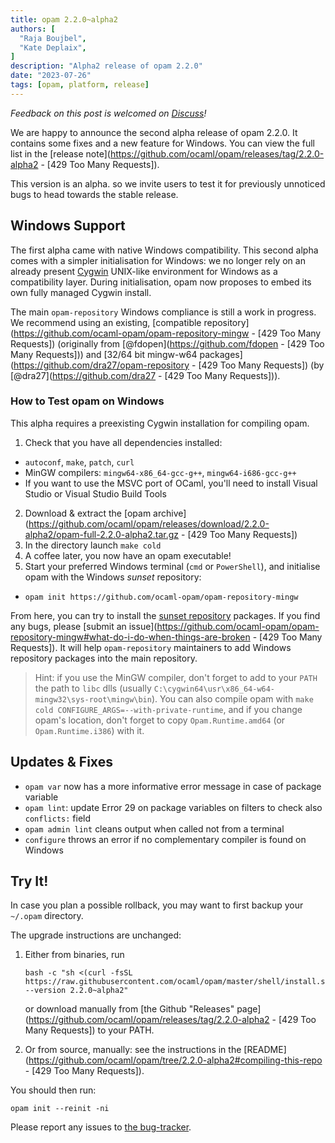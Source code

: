 ```yaml
---
title: opam 2.2.0~alpha2
authors: [
  "Raja Boujbel",
  "Kate Deplaix",
]
description: "Alpha2 release of opam 2.2.0"
date: "2023-07-26"
tags: [opam, platform, release]
---
```


_Feedback on this post is welcomed on [Discuss](https://discuss.ocaml.org/t/ann-opam-2-2-0-alpha2-release/12699)!_

We are happy to announce the second alpha release of opam 2.2.0. It contains
some fixes and a new feature for Windows. You can view the full list in the
[release note](https://github.com/ocaml/opam/releases/tag/2.2.0-alpha2 - [429 Too Many Requests]).

This version is an alpha. so we invite users to test it for previously
unnoticed bugs to head towards the stable release.

## Windows Support

The first alpha came with native Windows compatibility. This second alpha comes
with a simpler initialisation for Windows: we no longer rely on an already present
[Cygwin](https://cygwin.com/) UNIX-like environment for Windows as a
compatibility layer. During initialisation, opam now proposes to embed its own fully
managed Cygwin install.

The main `opam-repository` Windows compliance is still a work in progress. We
recommend using an existing, [compatible
repository](https://github.com/ocaml-opam/opam-repository-mingw - [429 Too Many Requests]) (originally
from [@fdopen](https://github.com/fdopen - [429 Too Many Requests])) and [32/64 bit mingw-w64
packages](https://github.com/dra27/opam-repository - [429 Too Many Requests]) (by
[@dra27](https://github.com/dra27 - [429 Too Many Requests])).


### How to Test opam on Windows

This alpha requires a preexisting Cygwin installation for compiling opam.

1. Check that you have all dependencies installed:
  * `autoconf`, `make`, `patch`, `curl`
  * MinGW compilers: `mingw64-x86_64-gcc-g++`, `mingw64-i686-gcc-g++`
  * If you want to use the MSVC port of OCaml, you'll need to install Visual Studio or Visual Studio Build Tools
2. Download & extract the [opam archive](https://github.com/ocaml/opam/releases/download/2.2.0-alpha2/opam-full-2.2.0-alpha2.tar.gz - [429 Too Many Requests])
3. In the directory launch `make cold`
4. A coffee later, you now have an opam executable!
5. Start your preferred Windows terminal (`cmd` or `PowerShell`), and initialise opam with the Windows _sunset_ repository:
  * `opam init https://github.com/ocaml-opam/opam-repository-mingw`

From here, you can try to install the [sunset
repository](https://discuss.ocaml.org/t/sunsetting-opam-repository-mingw/11632)
packages. If you find any bugs, please [submit an
issue](https://github.com/ocaml-opam/opam-repository-mingw#what-do-i-do-when-things-are-broken - [429 Too Many Requests]).
It will help `opam-repository` maintainers to add Windows repository packages
into the main repository.

> Hint: if you use the MinGW compiler, don't forget to add to your `PATH` the
path to `libc` dlls (usually
`C:\cygwin64\usr\x86_64-w64-mingw32\sys-root\mingw\bin`). You can also compile opam with
`make cold CONFIGURE_ARGS=--with-private-runtime`, and if you change opam's
location, don't forget to copy `Opam.Runtime.amd64` (or `Opam.Runtime.i386`)
with it.

## Updates & Fixes
  * `opam var` now has a more informative error message in case of package variable
  * `opam lint`: update Error 29 on package variables on filters to check also `conflicts:` field
  * `opam admin lint` cleans output when called not from a terminal
  * `configure` throws an error if no complementary compiler is found on Windows


## Try It!

In case you plan a possible rollback, you may want to first backup your
`~/.opam` directory.

The upgrade instructions are unchanged:

1. Either from binaries, run

    ```
    bash -c "sh <(curl -fsSL https://raw.githubusercontent.com/ocaml/opam/master/shell/install.sh) --version 2.2.0~alpha2"
    ```

    or download manually from [the Github "Releases" page](https://github.com/ocaml/opam/releases/tag/2.2.0-alpha2 - [429 Too Many Requests]) to your PATH.

2. Or from source, manually: see the instructions in the [README](https://github.com/ocaml/opam/tree/2.2.0-alpha2#compiling-this-repo - [429 Too Many Requests]).


You should then run:
```
opam init --reinit -ni
```


Please report any issues to [the bug-tracker](https://github.com/ocaml/opam/issues).
